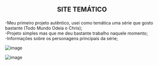 <h2 align="center">SITE TEMÁTICO</h2>

###

<p align="left">-Meu primeiro projeto autêntico, usei como temática uma série que gosto bastante (Todo Mundo Odeia o Chris);<br>-Projeto simples mas que me deu bastante trabalho naquele momento;<br>-Informações sobre os personagens principais da série;</p>

![image](https://github.com/user-attachments/assets/8f1ec95e-aaa8-4ecc-aa86-5eabd3df0cd4)

![image](https://github.com/user-attachments/assets/f50f7903-e2fa-447f-90a8-53a87e77abbf)

###
